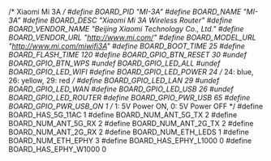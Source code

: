 /* Xiaomi Mi 3A */
#define BOARD_PID		"MI-3A"
#define BOARD_NAME		"MI-3A"
#define BOARD_DESC		"Xiaomi Mi 3A Wireless Router"
#define BOARD_VENDOR_NAME	"Beijing Xiaomi Technology Co., Ltd."
#define BOARD_VENDOR_URL	"http://www.mi.com/"
#define BOARD_MODEL_URL		"http://www.mi.com/miwifi3A"
#define BOARD_BOOT_TIME		25
#define BOARD_FLASH_TIME	120
#define BOARD_GPIO_BTN_RESET	30
#undef  BOARD_GPIO_BTN_WPS
#undef  BOARD_GPIO_LED_ALL
#undef  BOARD_GPIO_LED_WIFI
#define BOARD_GPIO_LED_POWER	24	/* 24: blue, 26: yellow, 29: red */
#define BOARD_GPIO_LED_LAN	29
#undef  BOARD_GPIO_LED_WAN
#define BOARD_GPIO_LED_USB	26
#undef  BOARD_GPIO_LED_ROUTER
#define BOARD_GPIO_PWR_USB	65
#define BOARD_GPIO_PWR_USB_ON	1	/* 1: 5V Power ON, 0: 5V Power OFF */
#define BOARD_HAS_5G_11AC	1
#define BOARD_NUM_ANT_5G_TX	2
#define BOARD_NUM_ANT_5G_RX	2
#define BOARD_NUM_ANT_2G_TX	2
#define BOARD_NUM_ANT_2G_RX	2
#define BOARD_NUM_ETH_LEDS	1
#define BOARD_NUM_ETH_EPHY	3
#define BOARD_HAS_EPHY_L1000	0
#define BOARD_HAS_EPHY_W1000  0
